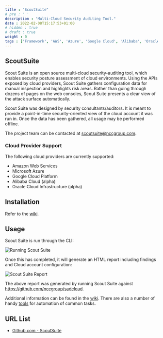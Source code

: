 ```yaml
---
title : "ScoutSuite"
# pre : ' '
description : "Multi-Cloud Security Auditing Tool."
date : 2022-02-08T15:17:53+01:00
# hidden : true
# draft : true
weight : 0 
tags : ['Framework', 'AWS', 'Azure', 'Google Cloud', 'Alibaba', 'Oracle']
---
```


## ScoutSuite

Scout Suite is an open source multi-cloud security-auditing tool, which enables security posture assessment of cloud environments. Using the APIs exposed by cloud providers, Scout Suite gathers configuration data for manual inspection and highlights risk areas. Rather than going through dozens of pages on the web consoles, Scout Suite presents a clear view of the attack surface automatically.

Scout Suite was designed by security consultants/auditors. It is meant to provide a point-in-time security-oriented view of the cloud account it was run in. Once the data has been gathered, all usage may be performed offline.

The project team can be contacted at <scoutsuite@nccgroup.com>.

### Cloud Provider Support

The following cloud providers are currently supported:

* Amazon Web Services
* Microsoft Azure
* Google Cloud Platform
* Alibaba Cloud (alpha)
* Oracle Cloud Infrastructure (alpha)

## Installation

Refer to the [wiki](https://github.com/nccgroup/ScoutSuite/wiki/Setup).

## Usage

Scout Suite is run through the CLI:

![Running Scout Suite](https://user-images.githubusercontent.com/13310971/78389085-22659d00-75b0-11ea-9f22-ea6fcaa6a1cd.gif)

Once this has completed, it will generate an HTML report including findings and Cloud account configuration:

![Scout Suite Report](https://user-images.githubusercontent.com/13310971/77861662-342bf680-71e4-11ea-8eed-ccaeb78c5f45.gif)

The above report was generated by running Scout Suite against <https://github.com/nccgroup/sadcloud>.

Additional information can be found in the [wiki](https://github.com/nccgroup/ScoutSuite/wiki).
There are also a number of handy [tools](https://github.com/nccgroup/ScoutSuite/tree/master/tools) for automation of common tasks.

## URL List

* [Github.com - ScoutSuite](https://github.com/nccgroup/ScoutSuite)
